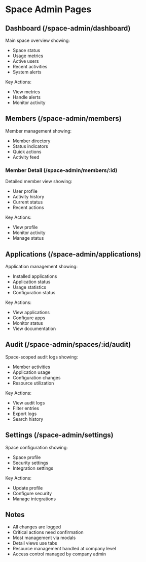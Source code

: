 # Space Admin Pages

## Dashboard (/space-admin/dashboard)
Main space overview showing:
- Space status
- Usage metrics
- Active users
- Recent activities
- System alerts

Key Actions:
- View metrics
- Handle alerts
- Monitor activity

## Members (/space-admin/members)
Member management showing:
- Member directory
- Status indicators
- Quick actions
- Activity feed

### Member Detail (/space-admin/members/:id)
Detailed member view showing:
- User profile
- Activity history
- Current status
- Recent actions

Key Actions:
- View profile
- Monitor activity
- Manage status

## Applications (/space-admin/applications)
Application management showing:
- Installed applications
- Application status
- Usage statistics
- Configuration status

Key Actions:
- View applications
- Configure apps
- Monitor status
- View documentation

## Audit (/space-admin/spaces/:id/audit)
Space-scoped audit logs showing:
- Member activities
- Application usage
- Configuration changes
- Resource utilization

Key Actions:
- View audit logs
- Filter entries
- Export logs
- Search history

## Settings (/space-admin/settings)
Space configuration showing:
- Space profile
- Security settings
- Integration settings

Key Actions:
- Update profile
- Configure security
- Manage integrations

## Notes
- All changes are logged
- Critical actions need confirmation
- Most management via modals
- Detail views use tabs
- Resource management handled at company level
- Access control managed by company admin